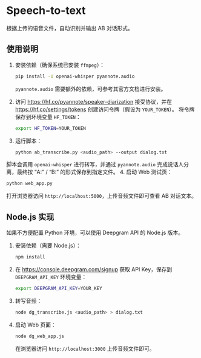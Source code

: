 # Speech-to-text

根据上传的语音文件，自动识别并输出 AB 对话形式。

## 使用说明

1. 安装依赖（确保系统已安装 `ffmpeg`）：
   ```bash
   pip install -U openai-whisper pyannote.audio
   ```
   `pyannote.audio` 需要额外的依赖，可参考其官方文档进行安装。

2. 访问 <https://hf.co/pyannote/speaker-diarization> 接受协议，并在
   <https://hf.co/settings/tokens> 创建访问令牌（假设为 `YOUR_TOKEN`）。
   将令牌保存到环境变量 `HF_TOKEN`：
   ```bash
   export HF_TOKEN=YOUR_TOKEN
   ```

3. 运行脚本：
   ```bash
   python ab_transcribe.py <audio_path> --output dialog.txt
   ```

脚本会调用 `openai-whisper` 进行转写，并通过 `pyannote.audio` 完成说话人分离，最终按 “A:” / “B:” 的形式保存到指定文件。
4. 启动 Web 测试页：
   ```bash
   python web_app.py
   ```
   打开浏览器访问 `http://localhost:5000`，上传音频文件即可查看 AB 对话文本。

## Node.js 实现

如果不方便配置 Python 环境，可以使用 Deepgram API 的 Node.js 版本。

1. 安装依赖（需要 Node.js）：
   ```bash
   npm install
   ```
2. 在 <https://console.deepgram.com/signup> 获取 API Key，保存到 `DEEPGRAM_API_KEY` 环境变量：
   ```bash
   export DEEPGRAM_API_KEY=YOUR_KEY
   ```
3. 转写音频：
   ```bash
   node dg_transcribe.js <audio_path> > dialog.txt
   ```
4. 启动 Web 页面：
   ```bash
   node dg_web_app.js
   ```
   在浏览器访问 `http://localhost:3000` 上传音频文件即可。
